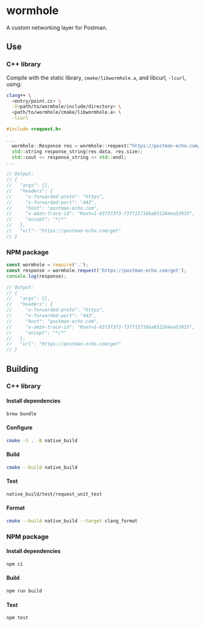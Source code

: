 # wormhole

A custom networking layer for Postman.

## Use

### C++ library

Compile with the static library, `cmake/libwormhole.a`, and libcurl, `-lcurl`,
using:

```sh
clang++ \
  <entry/point.cc> \
  -I<path/to/wormhole/include/directory> \
  <path/to/wormhole/cmake/libwormhole.a> \
  -lcurl
```

```cc
#include <request.h>

...
  wormhole::Response res = wormhole::request("https://postman-echo.com/get");
  std::string response_string(res.data, res.size);
  std::cout << response_string << std::endl;
...

// Output:
// {
//   "args": {},
//   "headers": {
//     "x-forwarded-proto": "https",
//     "x-forwarded-port": "443",
//     "host": "postman-echo.com",
//     "x-amzn-trace-id": "Root=1-63f373f3-73f715716ba031264ea53935",
//     "accept": "*/*"
//   },
//   "url": "https://postman-echo.com/get"
// }
```

### NPM package

```js
const wormhole = require('.');
const response = wormhole.request('https://postman-echo.com/get');
console.log(response);

// Output:
// {
//   "args": {},
//   "headers": {
//     "x-forwarded-proto": "https",
//     "x-forwarded-port": "443",
//     "host": "postman-echo.com",
//     "x-amzn-trace-id": "Root=1-63f373f3-73f715716ba031264ea53935",
//     "accept": "*/*"
//   },
//   "url": "https://postman-echo.com/get"
// }
```

## Building

### C++ library

#### Install dependencies

```sh
brew bundle
```

#### Configure

```sh
cmake -S . -B native_build
```

#### Build

```sh
cmake --build native_build
```

#### Test

```sh
native_build/test/request_unit_test
```

#### Format

```sh
cmake --build native_build --target clang_format
```

### NPM package

#### Install dependencies

```sh
npm ci
```
#### Build

```sh
npm run build
```

#### Test

```sh
npm test
```

